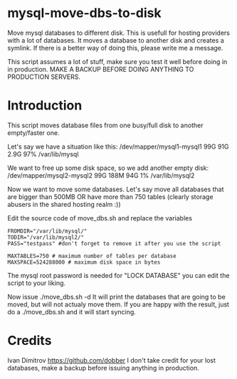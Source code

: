 mysql-move-dbs-to-disk
======================

Move mysql databases to different disk.
This is usefull for hosting providers with a lot of databases. It moves a database to another disk and creates a symlink. If there is a better way of doing this, please write me a message.


This script assumes a lot of stuff, make sure you test it well before doing in in production. MAKE A BACKUP BEFORE DOING ANYTHING TO PRODUCTION SERVERS.


Introduction
======================
This script moves database files from one busy/full disk to another empty/faster one.

Let's say we have a situation like this:
	/dev/mapper/mysql1-mysql1	99G   91G  2.9G  97% /var/lib/mysql

We want to free up some disk space, so we add another empty disk:
	/dev/mapper/mysql2-mysql2	99G  188M   94G   1% /var/lib/mysql2

Now we want to move some databases. Let's say move all databases that are bigger than 500MB OR have more than 750 tables (clearly storage abusers in the shared hosting realm :))

Edit the source code of move_dbs.sh and replace the variables

	FROMDIR="/var/lib/mysql/"
	TODIR="/var/lib/mysql2/"
	PASS="testpass" #don't forget to remove it after you use the script
	
	MAXTABLES=750 # maximum number of tables per database
	MAXSPACE=524288000 # maximum disk space in bytes

The mysql root password is needed for "LOCK DATABASE" you can edit the script to your liking.

Now issue ./move_dbs.sh -d
It will print the databases that are going to be moved, but will not actualy move them.
If you are happy with the result, just do a ./move_dbs.sh and it will start syncing.

Credits
======================
Ivan Dimitrov <https://github.com/dobber>
I don't take credit for your lost databases, make a backup before issuing anything in production.
